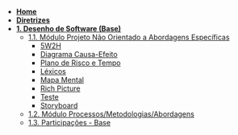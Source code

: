 <!-- markdownlint-disable-next-line first-line-heading -->
- [**Home**](README.md)
- [**Diretrizes**](Diretrizes/Diretrizes.md)
- [**1. Desenho de Software (Base)**](Base/1.Base.md)
  - [1.1. Módulo Projeto Não Orientado a Abordagens Específicas](Base/1.1.AbordagemNaoEspecifica.md)
    - [5W2H](Base/1.1.2.5W2H.md)
    - [Diagrama Causa-Efeito](Base/1.1.3.causa-efeito.md)
    - [Plano de Risco e Tempo](Base/1.1.6.plano-risco-tempo.md)
    - [Léxicos](Base/lexicos.md)
    - [Mapa Mental](Base/1.3.MapaMental.md)
    - [Rich Picture](Base/1.4.RichPicture.md)
    - [Teste](Base/teste.md)
    - [Storyboard](Base/storyboard.md)
  - [1.2. Módulo Processos/Metodologias/Abordagens](Base/1.2.ProcessosMetodologiasAbordagens.md)
  - [1.3. Participações - Base](Base/1.3.ParticipacoesBase.md)

<!-- 
- [**2. Desenho de Software (Modelagem)**](Modelagem/2.Modelagem.md)
  - [2.1. Módulo Projeto Orientado a Abordagens Tradicionais](Modelagem/2.1.ModelagemTradicional.md)
    - [2.1.1. Notação UML – Diagramas Estáticos](Modelagem/2.1.1.UMLEstaticos.md)
    - [2.1.2. Notação UML – Diagramas Dinâmicos](Modelagem/2.1.2.UMLDinamicos.md)
  - [2.2. Participações - Modelagem](Modelagem/2.2.ParticipacoesModelagem.md)

- [**3. Desenho de Software (Padrões de Projeto)**](PadroesDeProjeto/3.PadroesDeProjeto.md)
  - [Avaliado via Prova]

- [**4. Desenho de Software (Arquitetura & Reutilização de Software)**](ArquiteturaReutilizacao/4.ArquiteturaReutilizacao.md)
  - [4.1. Módulo Estilos e Padrões Arquiteturais](ArquiteturaReutilizacao/4.1.PadroesArquiteturais.md)
  - [4.2. Módulo Reutilização de Software](ArquiteturaReutilizacao/4.2.ReutilizacaoDeSoftware.md)
  - [4.3. Participações - Arquitetura & Reutilização de Software](ArquiteturaReutilizacao/4.3.ParticipacoesArqReutilizacao.md) -->
